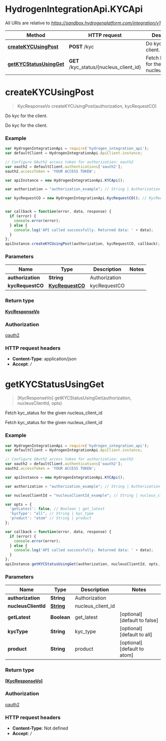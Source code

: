 # HydrogenIntegrationApi.KYCApi

All URIs are relative to *https://sandbox.hydrogenplatform.com/integration/v1*

Method | HTTP request | Description
------------- | ------------- | -------------
[**createKYCUsingPost**](KYCApi.md#createKYCUsingPost) | **POST** /kyc | Do kyc for the client.
[**getKYCStatusUsingGet**](KYCApi.md#getKYCStatusUsingGet) | **GET** /kyc_status/{nucleus_client_id} | Fetch kyc_status for the given nucleus_client_id


<a name="createKYCUsingPost"></a>
# **createKYCUsingPost**
> KycResponseVo createKYCUsingPost(authorization, kycRequestCO)

Do kyc for the client.

Do kyc for the client.

### Example
```javascript
var HydrogenIntegrationApi = require('hydrogen_integration_api');
var defaultClient = HydrogenIntegrationApi.ApiClient.instance;

// Configure OAuth2 access token for authorization: oauth2
var oauth2 = defaultClient.authentications['oauth2'];
oauth2.accessToken = 'YOUR ACCESS TOKEN';

var apiInstance = new HydrogenIntegrationApi.KYCApi();

var authorization = "authorization_example"; // String | Authorization

var kycRequestCO = new HydrogenIntegrationApi.KycRequestCO(); // KycRequestCO | kycRequestCO


var callback = function(error, data, response) {
  if (error) {
    console.error(error);
  } else {
    console.log('API called successfully. Returned data: ' + data);
  }
};
apiInstance.createKYCUsingPost(authorization, kycRequestCO, callback);
```

### Parameters

Name | Type | Description  | Notes
------------- | ------------- | ------------- | -------------
 **authorization** | **String**| Authorization | 
 **kycRequestCO** | [**KycRequestCO**](KycRequestCO.md)| kycRequestCO | 

### Return type

[**KycResponseVo**](KycResponseVo.md)

### Authorization

[oauth2](../README.md#oauth2)

### HTTP request headers

 - **Content-Type**: application/json
 - **Accept**: */*

<a name="getKYCStatusUsingGet"></a>
# **getKYCStatusUsingGet**
> [KycResponseVo] getKYCStatusUsingGet(authorization, nucleusClientId, opts)

Fetch kyc_status for the given nucleus_client_id

Fetch kyc_status for the given nucleus_client_id

### Example
```javascript
var HydrogenIntegrationApi = require('hydrogen_integration_api');
var defaultClient = HydrogenIntegrationApi.ApiClient.instance;

// Configure OAuth2 access token for authorization: oauth2
var oauth2 = defaultClient.authentications['oauth2'];
oauth2.accessToken = 'YOUR ACCESS TOKEN';

var apiInstance = new HydrogenIntegrationApi.KYCApi();

var authorization = "authorization_example"; // String | Authorization

var nucleusClientId = "nucleusClientId_example"; // String | nucleus_client_id

var opts = { 
  'getLatest': false, // Boolean | get_latest
  'kycType': "all", // String | kyc_type
  'product': "atom" // String | product
};

var callback = function(error, data, response) {
  if (error) {
    console.error(error);
  } else {
    console.log('API called successfully. Returned data: ' + data);
  }
};
apiInstance.getKYCStatusUsingGet(authorization, nucleusClientId, opts, callback);
```

### Parameters

Name | Type | Description  | Notes
------------- | ------------- | ------------- | -------------
 **authorization** | **String**| Authorization | 
 **nucleusClientId** | [**String**](.md)| nucleus_client_id | 
 **getLatest** | **Boolean**| get_latest | [optional] [default to false]
 **kycType** | **String**| kyc_type | [optional] [default to all]
 **product** | **String**| product | [optional] [default to atom]

### Return type

[**[KycResponseVo]**](KycResponseVo.md)

### Authorization

[oauth2](../README.md#oauth2)

### HTTP request headers

 - **Content-Type**: Not defined
 - **Accept**: */*

